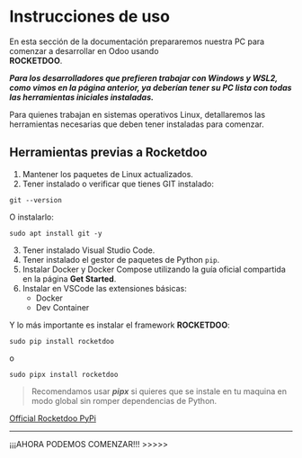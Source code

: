 # Instrucciones de uso

En esta sección de la documentación prepararemos nuestra PC para comenzar a desarrollar en Odoo usando  
**ROCKETDOO**.

***Para los desarrolladores que prefieren trabajar con Windows y WSL2, como vimos en la página anterior, ya deberían tener su PC lista con todas las herramientas iniciales instaladas.***

Para quienes trabajan en sistemas operativos Linux, detallaremos las herramientas necesarias que deben tener instaladas para comenzar.

## Herramientas previas a Rocketdoo

1. Mantener los paquetes de Linux actualizados.
2. Tener instalado o verificar que tienes GIT instalado:

~~~
git --version
~~~

O instalarlo:

~~~
sudo apt install git -y
~~~

3. Tener instalado Visual Studio Code.  
4. Tener instalado el gestor de paquetes de Python `pip`.  
5. Instalar Docker y Docker Compose utilizando la guía oficial compartida en la página **Get Started**.  
6. Instalar en VSCode las extensiones básicas:
    - Docker
    - Dev Container

Y lo más importante es instalar el framework **ROCKETDOO**:

~~~
sudo pip install rocketdoo
~~~
o
~~~
sudo pipx install rocketdoo
~~~

> Recomendamos usar ***pipx*** si quieres que se instale en tu maquina en modo global sin romper dependencias de Python.

<a href="https://pypi.org/project/rocketdoo/" target=" blank">Official Rocketdoo PyPi</a>

---

¡¡¡AHORA PODEMOS COMENZAR!!! >>>>>
